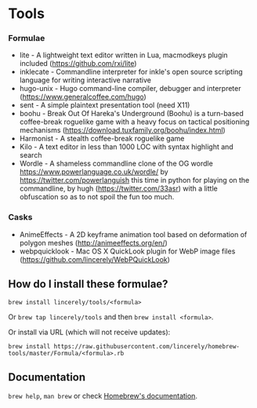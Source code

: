 # Tools

### Formulae
 - lite - A lightweight text editor written in Lua, macmodkeys plugin included (https://github.com/rxi/lite)
 - inklecate - Commandline interpreter for inkle's open source scripting language for writing interactive narrative
 - hugo-unix - Hugo command-line compiler, debugger and interpreter (https://www.generalcoffee.com/hugo)
 - sent - A simple plaintext presentation tool (need X11)
 - boohu - Break Out Of Hareka's Underground (Boohu) is a turn-based coffee-break roguelike game with a heavy focus on tactical positioning mechanisms (https://download.tuxfamily.org/boohu/index.html)
 - Harmonist - A stealth coffee-break roguelike game
 - Kilo - A text editor in less than 1000 LOC with syntax highlight and search
 - Wordle - A shameless commandline clone of the OG wordle https://www.powerlanguage.co.uk/wordle/ by https://twitter.com/powerlanguish this time in python for playing on the commandline, by hugh (https://twitter.com/33asr) with a little obfuscation so as to not spoil the fun too much.

### Casks
 - AnimeEffects - A 2D keyframe animation tool based on deformation of polygon meshes (http://animeeffects.org/en/)
 - webpquicklook - Mac OS X QuickLook plugin for WebP image files (https://github.com/lincerely/WebPQuickLook)

## How do I install these formulae?
`brew install lincerely/tools/<formula>`

Or `brew tap lincerely/tools` and then `brew install <formula>`.

Or install via URL (which will not receive updates):

```
brew install https://raw.githubusercontent.com/lincerely/homebrew-tools/master/Formula/<formula>.rb
```

## Documentation
`brew help`, `man brew` or check [Homebrew's documentation](https://docs.brew.sh).

